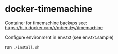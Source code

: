 # docker-timemachine
Container for timemachine backups
see: https://hub.docker.com/r/mbentley/timemachine

Configure environment in env.txt (see env.txt.sample)

run `./install.sh`
